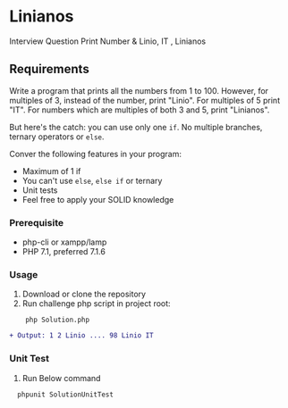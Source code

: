 # Linianos
Interview Question Print Number &amp; Linio, IT , Linianos
## Requirements

Write a program that prints all the numbers from 1 to 100. However, for multiples of 3, instead of the number, print "Linio". For multiples of 5 print "IT". For numbers which are multiples of both 3 and 5, print "Linianos".

But here's the catch: you can use only one `if`. No multiple branches, ternary operators or `else`.

Conver the following features in your program:

  - Maximum of 1 if
  - You can't use `else`, `else if` or ternary
  - Unit tests
  - Feel free to apply your SOLID knowledge
  
### Prerequisite

- php-cli or xampp/lamp
- PHP 7.1, preferred 7.1.6

### Usage

1. Download or clone the repository
2. Run challenge php script in project root:
```
    php Solution.php
```

```diff
+ Output: 1 2 Linio .... 98 Linio IT
```
### Unit Test

1. Run Below command 
```
  phpunit SolutionUnitTest
```